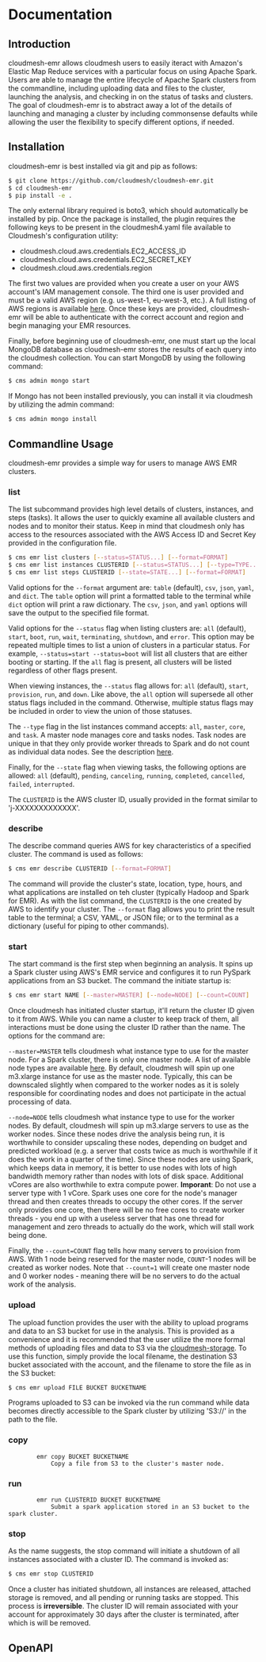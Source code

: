 Documentation
=============

## Introduction

cloudmesh-emr allows cloudmesh users to easily iteract with Amazon's Elastic Map Reduce services with a particular focus
on using Apache Spark. Users are able to manage the entire lifecycle of Apache Spark clusters from the commandline, 
including uploading data and files to the cluster, launching the analysis, and checking in on the status of tasks and 
clusters. The goal of cloudmesh-emr is to abstract away a lot of the details of launching and managing a cluster by 
including commonsense defaults while allowing the user the flexibility to specify different options, if needed.

## Installation

cloudmesh-emr is best installed via git and pip as follows:

```bash
$ git clone https://github.com/cloudmesh/cloudmesh-emr.git
$ cd cloudmesh-emr
$ pip install -e .
```

The only external library required is boto3, which should automatically be installed by pip. Once the package is 
installed, the plugin requires the following keys to be present in the cloudmesh4.yaml file available to Cloudmesh's 
configuration utility:

* cloudmesh.cloud.aws.credentials.EC2_ACCESS_ID
* cloudmesh.cloud.aws.credentials.EC2_SECRET_KEY
* cloudmesh.cloud.aws.credentials.region

The first two values are provided when you create a user on your AWS account's IAM management console. The third one is 
user provided and must be a valid AWS region (e.g. us-west-1, eu-west-3, etc.). A full listing of AWS regions is 
available [here](https://docs.aws.amazon.com/general/latest/gr/rande.html). Once these keys are provided, cloudmesh-emr
will be able to authenticate with the correct account and region and begin managing your EMR resources.

Finally, before beginning use of cloudmesh-emr, one must start up the local MongoDB database as cloudmesh-emr stores the
results of each query into the cloudmesh collection. You can start MongoDB by using the following command:

```bash
$ cms admin mongo start
```

If Mongo has not been installed previously, you can install it via cloudmesh by utilizing the admin command:

```bash
$ cms admin mongo install
```

## Commandline Usage

cloudmesh-emr provides a simple way for users to manage AWS EMR clusters.

### list

The list subcommand provides high level details of clusters, instances, and steps (tasks). It allows the user to quickly
examine all available clusters and nodes and to monitor their status. Keep in mind that cloudmesh only has access to the
resources associated with the AWS Access ID and Secret Key provided in the configuration file.

```bash
$ cms emr list clusters [--status=STATUS...] [--format=FORMAT]
$ cms emr list instances CLUSTERID [--status=STATUS...] [--type=TYPE...] [--format=FORMAT]
$ cms emr list steps CLUSTERID [--state=STATE...] [--format=FORMAT]
```

Valid options for the `--format` argument are: `table` (default), `csv`, `json`, `yaml`, and `dict`. The `table` option
will print a formatted table to the terminal while `dict` option will print a raw dictionary. The `csv`, `json`, and
`yaml` options will save the output to the specified file format.

Valid options for the `--status` flag when listing clusters are: `all` (default), `start`, `boot`, `run`, `wait`,
`terminating`, `shutdown`, and `error`. This option may be repeated multiple times to list a union of clusters in a
particular status. For example, `--status=start --status=boot` will list all clusters that are either booting or 
starting. If the `all` flag is present, all clusters will be listed regardless of other flags present. 

When viewing instances, the `--status` flag allows for: `all` (default), `start`, `provision`, `run`, and `down`. Like
above, the `all` option will supersede all other status flags included in the command. Otherwise, multiple status flags
may be included in order to view the union of those statuses.  

The `--type` flag in the list instances command accepts: `all`, `master`, `core`, and `task`. A master node manages core
and tasks nodes. Task nodes are unique in that they only provide worker threads to Spark and do not count as individual
data nodes. See the description
[here](https://docs.aws.amazon.com/emr/latest/ManagementGuide/emr-master-core-task-nodes.html).

Finally, for the `--state` flag when viewing tasks, the following options are allowed: `all` (default), `pending`,
`canceling`, `running`, `completed`, `cancelled`, `failed`, `interrupted`.

The `CLUSTERID` is the AWS cluster ID, usually provided in the format similar to 'j-XXXXXXXXXXXXX'.

### describe

The describe command queries AWS for key characteristics of a specified cluster. The command is used as follows:

```bash
$ cms emr describe CLUSTERID [--format=FORMAT]
```

The command will provide the cluster's state, location, type, hours, and what applications are installed on teh cluster 
(typically Hadoop and Spark for EMR). As with the list command, the `CLUSTERID` is the one created by AWS to identify
your cluster. The `--format` flag allows you to print the result table to the terminal; a CSV, YAML, or JSON file; or to
the terminal as a dictionary (useful for piping to other commands).

### start

The start command is the first step when beginning an analysis. It spins up a Spark cluster using AWS's EMR service and
configures it to run PySpark applications from an S3 bucket. The command the initiate startup is:

```bash
$ cms emr start NAME [--master=MASTER] [--node=NODE] [--count=COUNT]
```

Once cloudmesh has initiated cluster startup, it'll return the cluster ID given to it from AWS. While you can name a 
cluster to keep track of them, all interactions must be done using the cluster ID rather than the name. The options for
the command are:

`--master=MASTER` tells cloudmesh what instance type to use for the master node. For a Spark cluster, there is only one
master node. A list of available node types are available [here](https://aws.amazon.com/ec2/instance-types/). By 
default, cloudmesh will spin up one m3.xlarge instance for use as the master node. Typically, this can be downscaled 
slightly when compared to the worker nodes as it is solely responsible for coordinating nodes and does not participate
in the actual processing of data.

`--node=NODE` tells cloudmesh what instance type to use for the worker nodes. By default, cloudmesh will spin up 
m3.xlarge servers to use as the worker nodes. Since these nodes drive the analysis being run, it is worthwhile to 
consider upscaling these nodes, depending on budget and predicted workload (e.g. a server that costs twice as much is
worthwhile if it does the work in a quarter of the time). Since these nodes are using Spark, which keeps data in 
memory, it is better to use nodes with lots of high bandwidth memory rather than nodes with lots of disk space. 
Additional vCores are also worthwhile to extra compute power. **Imporant**: Do not use a server type with 1 vCore. 
Spark uses one core for the node's manager thread and then creates threads to occupy the other cores. If the server 
only provides one core, then there will be no free cores to create worker threads - you end up with a useless server 
that has one thread for management and zero threads to actually do the work, which will stall work being done.

Finally, the `--count=COUNT` flag tells how many servers to provision from AWS. With 1 node being reserved for the 
master node, `COUNT`-1 nodes will be created as worker nodes. Note that `--count=1` will create one master node and 0
worker nodes - meaning there will be no servers to do the actual work of the analysis.

### upload

The upload function provides the user with the ability to upload programs and data to an S3 bucket for use in the 
analysis. This is provided as a convenience and it is recommended that the user utilize the more formal methods of
uploading files and data to S3 via the [cloudmesh-storage](https://github.com/cloudmesh/cloudmesh-storage). To use this
function, simply provide the local filename, the destination S3 bucket associated with the account, and the filename
to store the file as in the S3 bucket:

```bash
$ cms emr upload FILE BUCKET BUCKETNAME
```

Programs uploaded to S3 can be invoked via the run command while data becomes directly accessible to the Spark cluster
by utilizing 'S3://' in the path to the file.

### copy

            emr copy BUCKET BUCKETNAME
                Copy a file from S3 to the cluster's master node.

### run

            emr run CLUSTERID BUCKET BUCKETNAME
                Submit a spark application stored in an S3 bucket to the spark cluster.


### stop

As the name suggests, the stop command will initiate a shutdown of all instances associated with a cluster ID. The 
command is invoked as:

```bash
$ cms emr stop CLUSTERID
```

Once a cluster has initiated shutdown, all instances are released, attached storage is removed, and all pending or 
running tasks are stopped. This process is **irreversible**. The cluster ID will remain associated with your account
for approximately 30 days after the cluster is terminated, after which is will be removed.

## OpenAPI
